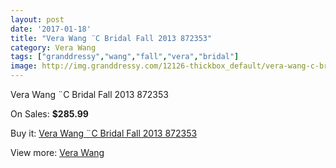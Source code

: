 ```yaml
---
layout: post
date: '2017-01-18'
title: "Vera Wang ¨C Bridal Fall 2013 872353"
category: Vera Wang
tags: ["granddressy","wang","fall","vera","bridal"]
image: http://img.granddressy.com/12126-thickbox_default/vera-wang-c-bridal-fall-2013-872353.jpg
---
```

Vera Wang ¨C Bridal Fall 2013 872353

On Sales: **$285.99**
<a href="https://www.granddressy.com/en/vera-wang/11221-vera-wang-c-bridal-fall-2013-872353.html"><amp-img layout="responsive" width="600" height="600" src="//img.granddressy.com/12126-thickbox_default/vera-wang-c-bridal-fall-2013-872353.jpg" alt="Vera Wang ¨C Bridal Fall 2013 872353 0" /></a>

Buy it: [Vera Wang ¨C Bridal Fall 2013 872353](https://www.granddressy.com/en/vera-wang/11221-vera-wang-c-bridal-fall-2013-872353.html "Vera Wang ¨C Bridal Fall 2013 872353")

View more: [Vera Wang](https://www.granddressy.com/en/104-vera-wang "Vera Wang")